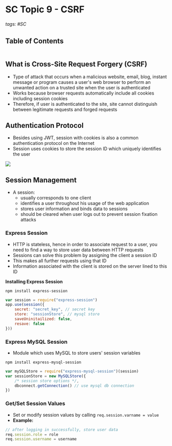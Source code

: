 # SC Topic 9 - CSRF

###### tags: #SC 

## Table of Contents
```toc
```

## What is Cross-Site Request Forgery (CSRF)
- Type of attack that occurs when a malicious website, email, blog, instant message or program causes a user's web browser to perform an unwanted action on a trusted site when the user is authenticated
- Works because browser requests automatically include all cookies including session cookies
- Therefore, if user is authenticated to the site, site cannot distinguish between legitimate requests and forged requests

## Authentication Protocol
- Besides using JWT, session with cookies is also a common authentication protocol on the Internet
- Session uses cookies to store the session ID which uniquely identifies the user

![](https://i.imgur.com/lwNEaE0.png)

## Session Management
- A session:
	- usually corresponds to one client
	- identifies a user throughout his usage of the web application
	- stores user information and binds data to sessions
	- should be cleared when user logs out to prevent session fixation attacks

### Express Session
- HTTP is stateless, hence in order to associate request to a user, you need to find a way to store user data between HTTP requests
- Sessions can solve this problem by assigning the client a session ID 
- This makes all further requests using that ID
- Information associated with the client is stored on the server lined to this ID

**Installing Express Session**
```
npm install express-session
```

```js
var session = require("express-session")
app.use(session({
	secret: "secret_key", // secret key
	store: "sessionStore", // mysql store
	saveUninitailized: false,
	resave: false
}))
```

### Express MySQL Session
- Module which uses MySQL to store users' session variables

```
npm install express-mysql-session
```
```js
var mySQLStore = require("express-mysql-session")(session)
var sessionStore = new MySQLStore({
	/* session store options */,
	dbconnect.getConnection() // use mysql db connection
})
```
### Get/Set Session Values
- Set or modify session values by calling `req.session.varname = value`
- **Example:**
```js
// after logging in successfully, store user data
req.session.role = role
req.session.username = username
```